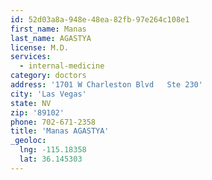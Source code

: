 ```yaml
---
id: 52d03a8a-948e-48ea-82fb-97e264c108e1
first_name: Manas
last_name: AGASTYA
license: M.D.
services:
  - internal-medicine
category: doctors
address: '1701 W Charleston Blvd   Ste 230'
city: 'Las Vegas'
state: NV
zip: '89102'
phone: 702-671-2358
title: 'Manas AGASTYA'
_geoloc:
  lng: -115.18358
  lat: 36.145303
---
```

